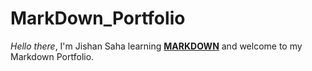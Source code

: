 # MarkDown_Portfolio 

*Hello there*, I'm Jishan Saha learning [**MARKDOWN**](https://www.javatpoint.com/markdown) and welcome to my Markdown Portfolio.
